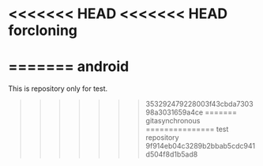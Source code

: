 <<<<<<< HEAD
<<<<<<< HEAD
forcloning
==========
=======
android
=======
This is repository only for test.
>>>>>>> 353292479228003f43cbda730398a3031659a4ce
=======
gitasynchronous
===============
test repository
>>>>>>> 9f914eb04c3289b2bbab5cdc941d504f8d1b5ad8
